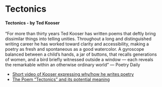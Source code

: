 # Tectonics

#### Tectonics - by Ted Kooser  
“For more than thirty years Ted Kooser has written poems that deftly bring dissimilar things into telling unities.  Throughout a long and distinguished writing career he has worked toward clarity and accessibility, making a poetry as fresh and spontaneous as a good watercolor.  A gyroscope balanced between a child’s hands, a jar of buttons, that recalls generations of women, and a bird briefly witnessed outside a window — each reveals the remarkable within an otherwise ordinary world” —  Poetry Daily


- [Short video of Kooser expressing why/how he writes poetry](http://www.tedkooser.net/)
- [The Poem “Tectonics” and its potential meaning](http://www.marycnasser.com/blog/iceland-travels-techtonics) 
	